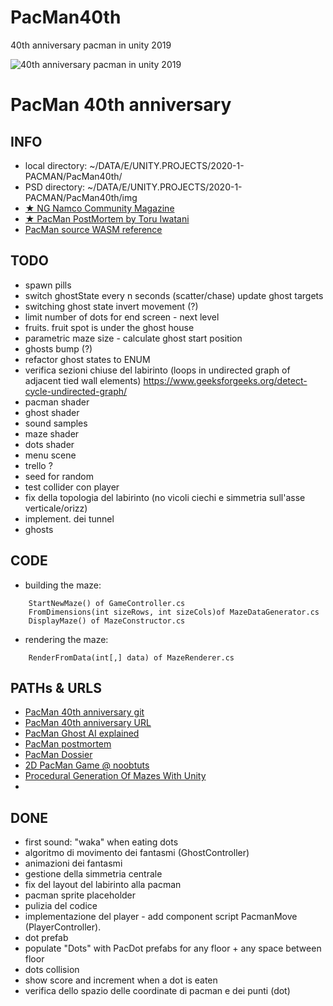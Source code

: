 # PacMan40th
40th anniversary pacman in unity 2019

![40th anniversary pacman in unity 2019](img/Screenshot_20210109.gif)

# PacMan 40th anniversary

## INFO

- local directory: ~/DATA/E/UNITY.PROJECTS/2020-1-PACMAN/PacMan40th/
- PSD directory: ~/DATA/E/UNITY.PROJECTS/2020-1-PACMAN/PacMan40th/img
- [★ NG Namco Community Magazine ](https://archive.org/details/ngnamco)
- [★ PacMan PostMortem by Toru Iwatani](https://www.gamasutra.com/view/news/244181/Postmortem_PacMan_Iwatanis_rhapsody_in_yellow.php)
- [PacMan source WASM reference](https://floooh.github.io/pacman.c/pacman.html)

## TODO
- spawn pills
- switch ghostState every n seconds (scatter/chase) update ghost targets
- switching ghost state invert movement (?)
- limit number of dots for end screen - next level
- fruits. fruit spot is under the ghost house
- parametric maze size - calculate ghost start position 
- ghosts bump (?)
- refactor ghost states to ENUM
- verifica sezioni chiuse del labirinto (loops in undirected graph of adjacent tied wall elements)
	https://www.geeksforgeeks.org/detect-cycle-undirected-graph/
- pacman shader
- ghost shader
- sound samples
- maze shader
- dots shader
- menu scene
- trello ? 
- seed for random
- test collider con player
- fix della topologia del labirinto (no vicoli ciechi e simmetria sull'asse verticale/orizz)
- implement. dei tunnel
- ghosts

## CODE

- building the maze:
```
	StartNewMaze() of GameController.cs
	FromDimensions(int sizeRows, int sizeCols)of MazeDataGenerator.cs
	DisplayMaze() of MazeConstructor.cs
```
- rendering the maze:
```
    RenderFromData(int[,] data) of MazeRenderer.cs
```

## PATHs & URLS

* [PacMan 40th anniversary git](git@github.com:masayume/PacMan40th.git)
* [PacMan 40th anniversary URL](https://github.com/masayume/PacMan40th)
* [PacMan Ghost AI explained](https://www.youtube.com/watch?v=ataGotQ7ir8)
* [PacMan postmortem](https://www.masayume.it/blog/content/pac-man-postmortem-e-co)
* [PacMan Dossier](https://github.com/floooh/pacman.c/blob/main/pacman-dossier.pdf)
* [2D PacMan Game @ noobtuts](http://noobtuts.com/unity/2d-pacman-game)
* [Procedural Generation Of Mazes With Unity](https://www.raywenderlich.com/82-procedural-generation-of-mazes-with-unity)
* []()


## DONE
- first sound: "waka" when eating dots
- algoritmo di movimento dei fantasmi (GhostController)
- animazioni dei fantasmi
- gestione della simmetria centrale
- fix del layout del labirinto alla pacman
- pacman sprite placeholder
- pulizia del codice
- implementazione del player - add component script PacmanMove (PlayerController). 
- dot prefab
- populate "Dots" with PacDot prefabs for any floor + any space between floor 
- dots collision
- show score and increment when a dot is eaten
- verifica dello spazio delle coordinate di pacman e dei punti (dot)
